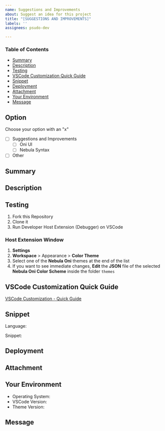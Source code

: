 ```yaml
---
name: Suggestions and Improvements
about: Suggest an idea for this project
title: "[SUGGESTIONS AND IMPROVEMENTS]"
labels: ''
assignees: psudo-dev

---
```


### Table of Contents

- [Summary](#summary)
- [Description](#description)
- [Testing](#testing)
- [VSCode Customization Quick Guide](#vscode-customization-quick-guide)
- [Snippet](#snippet)
- [Deployment](#deployment)
- [Attachment](#attachment)
- [Your Environment](#your-environment)
- [Message](#message)

## Option <!-- omit in toc -->

Choose your option with an "x"

-  [ ] Suggestions and Improvements
   -  [ ] Oni UI
   -  [ ] Nebula Syntax
-  [ ] Other

## Summary

<!--- Provide a general summary of the subject -->

## Description

<!--- Provide a more detailed description of the subject -->

## Testing

1. Fork this Repository
2. Clone it
3. Run Developer Host Extension (Debugger) on VSCode

### Host Extension Window <!-- omit in toc -->

1. **Settings**
2. **Workspace** > Appearance > **Color Theme** <!--- Working with Workspace instead of User makes it less confusing -->
3. Select one of the **Nebula Oni** themes at the end of the list <!--- When you run Debugger, the host Color Theme goes to the end of the list  -->
4. If you want to see immediate changes, **Edit** the **JSON** file of the selected **Nebula Oni Color Scheme** inside the folder `themes`

<!--- Check the VSCode Customization page and test your suggestion to see if works. Some TextMate and Semantic Tokens unintentionally change some unexpected scope, the suggestion would be to test it with a more extensive code snippet. -->

## VSCode Customization Quick Guide

[VSCode Customization - Quick Guide](./CUSTOMIZATION.md)

## Snippet

Language:
<!--- If necessary -->

Snippet:
<!--- Provide a snippet so it can be tested -->

## Deployment

<!--- Provide the necessary steps to test your idea -->

## Attachment

<!--- If necessary, you can attach media or even zip files -->

## Your Environment

<!--- Include as many relevant details about the environment you deem necessary -->

-  Operating System:
-  VSCode Version:
-  Theme Version:

## Message

<!--- If there is anything else you would like to add, feel free to write here or just message me! Thanks! -->
